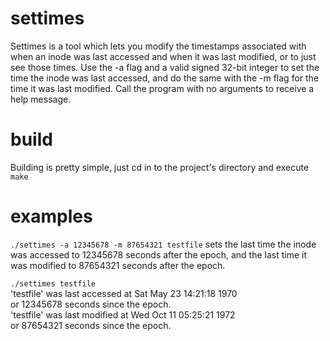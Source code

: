 # settimes
Settimes is a tool which lets you modify the timestamps associated with when an inode was last accessed and when it was last modified, or to just see those times. Use the -a flag and a valid signed 32-bit integer to set the time the inode was last accessed, and do the same with the -m flag for the time it was last modified. Call the program with no arguments to receive a help message.

# build
Building is pretty simple, just cd in to the project's directory and execute `make`

# examples

`./settimes -a 12345678 -m 87654321 testfile` 
sets the last time the inode was accessed to 12345678 seconds after the epoch, and the last time it was modified to 87654321 seconds after the epoch.

`./settimes testfile`<br>
'testfile' was last accessed at Sat May 23 14:21:18 1970<br>
or 12345678 seconds since the epoch.<br>
'testfile' was last modified at Wed Oct 11 05:25:21 1972<br>
or 87654321 seconds since the epoch.<br>
